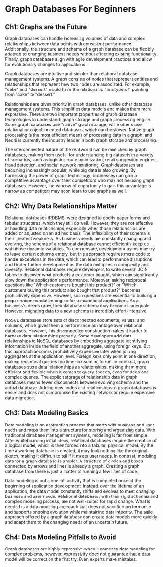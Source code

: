 # Graph Databases For Beginners

## Ch1: Graphs are the Future

Graph databases can handle increasing volumes of data and complex relationships between data points with consistent performance. Additionally, the structure and schema of a graph database can be flexibly adapted to changing business needs without affecting existing functionality. Finally, graph databases align with agile development practices and allow for evolutionary changes to applications.

Graph databases are intuitive and simpler than relational database management systems. A graph consists of nodes that represent entities and relationships that represent how two nodes are associated. For example, "cake" and "dessert" would have the relationship "is a type of" pointing from "cake" to "dessert."

Relationships are given priority in graph databases, unlike other database management systems. This simplifies data models and makes them more expressive. There are two important properties of graph database technologies to understand: graph storage and graph processing engine. Some graph databases use "native" graph storage, while others use relational or object-oriented databases, which can be slower. Native graph processing is the most efficient means of processing data in a graph, and Neo4j is currently the industry leader in both graph storage and processing.

The interconnected nature of the real world can be mimicked by graph databases, making them useful for understanding big datasets in a variety of scenarios, such as logistics route optimization, retail suggestion engines, fraud detection, and social network monitoring. Graph databases are becoming increasingly popular, while big data is also growing. By harnessing the power of graph technology, businesses can gain a competitive advantage over their competitors who may not be using graph databases. However, the window of opportunity to gain this advantage is narrow as competitors may soon learn to use graphs as well.

## Ch2: Why Data Relationships Matter

Relational databases (RDBMS) were designed to codify paper forms and tabular structures, which they still do well. However, they are not effective at handling data relationships, especially when those relationships are added or adjusted on an ad hoc basis. The inflexibility of their schema is their greatest weakness. As business needs are constantly changing and evolving, the schema of a relational database cannot efficiently keep up with those dynamic variables. To compensate, development teams may try to leave certain columns empty, but this approach requires more code to handle exceptions in the data, which can lead to performance disruptions and hinder further development as the data multiplies in complexity and diversity. Relational databases require developers to write several JOIN tables to discover what products a customer bought, which can significantly slow down the application's performance. Moreover, asking reciprocal questions like "Which customers bought this product?" or "Which customers buying this product also bought that product?" becomes prohibitively expensive. However, such questions are essential to building a proper recommendation engine for transactional applications. As a business's needs grow, their database schema may become inadequate. However, migrating data to a new schema is incredibly effort-intensive.

NoSQL databases store sets of disconnected documents, values, and columns, which gives them a performance advantage over relational databases. However, this disconnected construction makes it harder to harness data relationships properly. Some developers add data relationships to NoSQL databases by embedding aggregate identifying information inside the field of another aggregate, using foreign keys. But this approach becomes prohibitively expensive later when joining aggregates at the application level. Foreign keys only point in one direction, making reciprocal queries too time-consuming to run. In contrast, graph databases store data relationships as relationships, making them more efficient and flexible when it comes to query speeds, even for deep and complex queries. The explicit storage of relationship data in graph databases means fewer disconnects between evolving schema and the actual database. Adding new nodes and relationships in graph databases is easier and does not compromise the existing network or require expensive data migration.

## Ch3: Data Modeling Basics

Data modeling is an abstraction process that starts with business and user needs and maps them into a structure for storing and organizing data. With traditional database management systems, modeling is far from simple. After whiteboarding initial ideas, relational databases require the creation of a logical model, which is then forced into a tabular, physical model. By the time a working database is created, it may look nothing like the original sketch, making it difficult to tell if it meets user needs. In contrast, modeling data for a graph database is simpler. A structure of circles and boxes connected by arrows and lines is already a graph. Creating a graph database from there is just a matter of running a few lines of code.

Data modeling is not a one-off activity that is completed once at the beginning of application development. Instead, over the lifetime of an application, the data model constantly shifts and evolves to meet changing business and user needs. Relational databases, with their rigid schemas and complex modeling process, are not well-suited for rapid change. What is needed is a data modeling approach that does not sacrifice performance and supports ongoing evolution while maintaining data integrity. The agile approach offered by a graph database can create data models more quickly and adapt them to the changing needs of an uncertain future.

## Ch4: Data Modeling Pitfalls to Avoid

Graph databases are highly expressive when it comes to data modeling for complex problems, however, expressivity does not guarantee that a data model will be correct on the first try. Even experts make mistakes.
